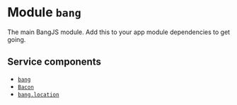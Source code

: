 # Module `bang`

The main BangJS module. Add this to your app module dependencies to get going.





## Service components

* [`bang`](bang.md)
* [`Bacon`](Bacon.md)
* [`bang.location`](bang.location.md)
